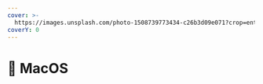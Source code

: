 ```yaml
---
cover: >-
  https://images.unsplash.com/photo-1508739773434-c26b3d09e071?crop=entropy&cs=srgb&fm=jpg&ixid=M3wxOTcwMjR8MHwxfHNlYXJjaHw0fHxtYWNvc3xlbnwwfHx8fDE3MTU0NTMyNjF8MA&ixlib=rb-4.0.3&q=85
coverY: 0
---
```


# 🍎 MacOS

